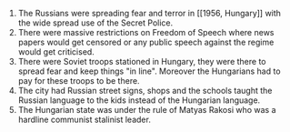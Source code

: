 1. The Russians were spreading fear and terror in [[1956, Hungary]] with the wide spread use of the Secret Police.
2. There were massive restrictions on Freedom of Speech where news papers would get censored or any public speech against the regime would get criticised.
3. There were Soviet troops stationed in Hungary, they were there to spread fear and keep things "in line". Moreover the Hungarians had to pay for these troops to be there.
4. The city had Russian street signs, shops and the schools taught the Russian language to the kids instead of the Hungarian language.
5. The Hungarian state was under the rule of Matyas Rakosi who was a hardline communist stalinist leader.